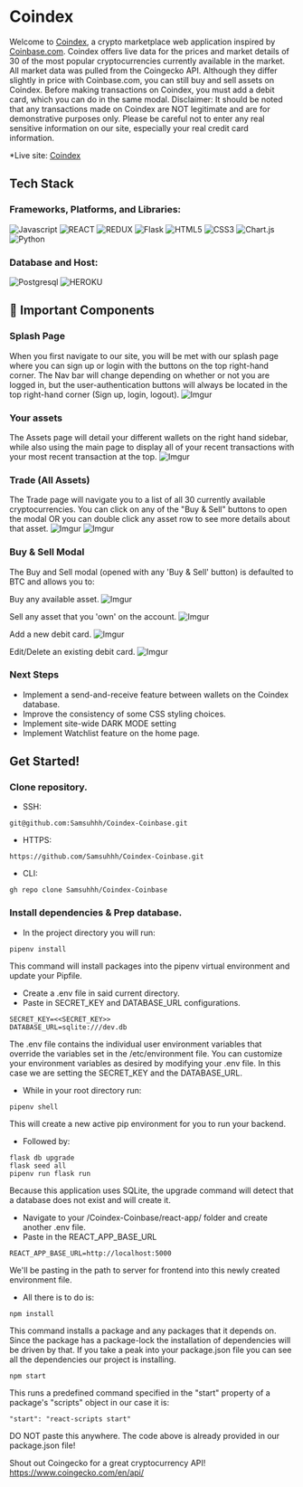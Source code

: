 # Coindex
Welcome to [Coindex](https://coindex-ss.herokuapp.com/), a crypto marketplace web application inspired by [Coinbase.com](https://www.coinbase.com/). Coindex offers live data for the prices and market details of 30 of the most popular cryptocurrencies currently available in the market. All market data was pulled from the Coingecko API. Although they differ slightly in price with Coinbase.com, you can still buy and sell assets on Coindex. Before making transactions on Coindex, you must add a debit card, which you can do in the same modal. Disclaimer: It should be noted that any transactions made on Coindex are NOT legitimate and are for demonstrative purposes only. Please be careful not to enter any real sensitive information on our site, especially your real credit card information.

*Live site: [Coindex](https://coindex-ss.herokuapp.com/)

## Tech Stack

### Frameworks, Platforms, and Libraries: 

![Javascript](https://img.shields.io/badge/Javascript%20-F7DF1E?style=for-the-badge&logo=Javascript&logoColor=white)
![REACT](https://img.shields.io/badge/REACT%20-61DAFB?style=for-the-badge&logo=REACT&logoColor=white)
![REDUX](https://img.shields.io/badge/Redux%20-764ABC?style=for-the-badge&logo=Redux&logoColor=white)
![Flask](https://img.shields.io/badge/flask-%23000.svg?style=for-the-badge&logo=flask&logoColor=white)
![HTML5](https://img.shields.io/badge/HTML5-E34F26?style=for-the-badge&logo=HTML5&logoColor=white)
![CSS3](https://img.shields.io/badge/CSS3-1572B6?style=for-the-badge&logo=CSS3&logoColor=white)
![Chart.js](https://img.shields.io/badge/chart.js-F5788D.svg?style=for-the-badge&logo=chart.js&logoColor=white)
![Python](https://img.shields.io/badge/python-3670A0?style=for-the-badge&logo=python&logoColor=ffdd54)

### Database and Host:
![Postgresql](https://img.shields.io/badge/Postgresql-4169E1?style=for-the-badge&logo=postgresql&logoColor=white)
![HEROKU](https://img.shields.io/badge/Heroku-430098?style=for-the-badge&logo=Heroku&logoColor=white)


## 📃 Important Components

### Splash Page
When you first navigate to our site, you will be met with our splash page where you can sign up or login with the buttons on the top right-hand corner. The Nav bar will change depending on whether or not you are logged in, but the user-authentication buttons will always be located in the top right-hand corner (Sign up, login, logout).
![Imgur](https://i.imgur.com/78JUE3o.png)

### Your assets
The Assets page will detail your different wallets on the right hand sidebar, while also using the main page to display all of your recent transactions with your most recent transaction at the top.
![Imgur](https://i.imgur.com/csZsWS3.png)

### Trade (All Assets)
The Trade page will navigate you to a list of all 30 currently available cryptocurrencies. You can click on any of the "Buy & Sell" buttons to open the modal OR you can double click any asset row to see more details about that asset.
![Imgur](https://i.imgur.com/n40hS7v.png)
![Imgur](https://i.imgur.com/1feIsim.png)

### Buy & Sell Modal
The Buy and Sell modal (opened with any 'Buy & Sell' button) is defaulted to BTC and allows you to:
    
Buy any available asset.
![Imgur](https://i.imgur.com/rv86RBo.png)

Sell any asset that you 'own' on the account.
![Imgur](https://i.imgur.com/cdJJyEb.png)

Add a new debit card.
![Imgur](https://i.imgur.com/TG3x64I.png)

Edit/Delete an existing debit card.
![Imgur](https://i.imgur.com/ZPJCHHa.png)


### Next Steps
- Implement a send-and-receive feature between wallets on the Coindex database.
- Improve the consistency of some CSS styling choices.
- Implement site-wide DARK MODE setting
- Implement Watchlist feature on the home page.


## Get Started!

### Clone repository.

- SSH:

```
git@github.com:Samsuhhh/Coindex-Coinbase.git
```

- HTTPS:

```
https://github.com/Samsuhhh/Coindex-Coinbase.git
```

- CLI:
```
gh repo clone Samsuhhh/Coindex-Coinbase
```

### Install dependencies & Prep database.
- In the project directory you will run:

```
pipenv install
```

This command will install packages into the pipenv virtual environment and update your Pipfile.

- Create a .env file in said current directory.
- Paste in SECRET_KEY and DATABASE_URL configurations.

```
SECRET_KEY=<<SECRET_KEY>>
DATABASE_URL=sqlite:///dev.db
```

The .env file contains the individual user environment variables that override the variables set in the /etc/environment file. You can customize your environment variables as desired by modifying your .env file. In this case we are setting the SECRET_KEY and the DATABASE_URL.

- While in your root directory run:

```
pipenv shell
```

This will create a new active pip environment for  you to run your backend.

- Followed by:

```
flask db upgrade
flask seed all
pipenv run flask run
```

Because this application uses SQLite, the upgrade command will detect that a database does not exist and will create it. 

- Navigate to your /Coindex-Coinbase/react-app/ folder and create another .env file.
- Paste in the REACT_APP_BASE_URL

```
REACT_APP_BASE_URL=http://localhost:5000
```
We'll be pasting in the path to server for frontend into this newly created environment file.

- All there is to do is:

```
npm install
```
This command installs a package and any packages that it depends on. Since the package has a package-lock the installation of dependencies will be driven by that. If you take a peak into your package.json file you can see all the dependencies our project is installing.

```
npm start
```
This runs a predefined command specified in the "start" property of a package's "scripts" object in our case it is:

```
"start": "react-scripts start"
```
DO NOT paste this anywhere. The code above is already provided in our package.json file!


Shout out Coingecko for a great cryptocurrency API! 
https://www.coingecko.com/en/api/
